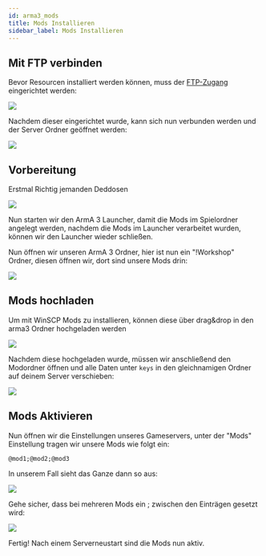 ```yaml
---
id: arma3_mods
title: Mods Installieren
sidebar_label: Mods Installieren
---
```


## Mit FTP verbinden

Bevor Resourcen installiert werden können, muss der [FTP-Zugang](gameserver_ftpaccess.md) eingerichtet werden:

![](https://screensaver01.zap-hosting.com/index.php/s/H5nAfBHye2Ptp67/preview)

Nachdem dieser eingerichtet wurde, kann sich nun verbunden werden und der Server Ordner geöffnet werden:

![](https://screensaver01.zap-hosting.com/index.php/s/zMEbrBbf9Fz4Rj7/preview)


## Vorbereitung

Erstmal Richtig jemanden Deddosen

![](https://screensaver01.zap-hosting.com/index.php/s/fipYamHgWYPR2RD/preview)

Nun starten wir den ArmA 3 Launcher, damit die Mods im Spielordner angelegt werden, nachdem die Mods im Launcher verarbeitet wurden, können wir den Launcher wieder schließen.

Nun öffnen wir unseren ArmA 3 Ordner, hier ist nun ein "!Workshop" Ordner, diesen öffnen wir, dort sind unsere Mods drin:

![](https://screensaver01.zap-hosting.com/index.php/s/gkaemdrs2L5cASJ/preview)

## Mods hochladen


Um mit WinSCP Mods zu installieren, können diese über drag&drop in den arma3 Ordner hochgeladen werden

![](https://screensaver01.zap-hosting.com/index.php/s/XoXwwPawZo5xz9Q/preview)

Nachdem diese hochgeladen wurde, müssen wir anschließend den Modordner öffnen und alle Daten unter `keys` in den gleichnamigen Ordner auf deinem Server verschieben:

![](https://screensaver01.zap-hosting.com/index.php/s/ExrDkmwATT5o2pb/preview)

## Mods Aktivieren

Nun öffnen wir die Einstellungen unseres Gameservers, unter der "Mods" Einstellung tragen wir unsere Mods wie folgt ein:

```
@mod1;@mod2;@mod3
```

In unserem Fall sieht das Ganze dann so aus:

![](https://screensaver01.zap-hosting.com/index.php/s/feJXSeZry98qCjz/preview)

Gehe sicher, dass bei mehreren Mods ein ; zwischen den Einträgen gesetzt wird:

![](https://screensaver01.zap-hosting.com/index.php/s/WDzg2DAKmHE98bJ/preview)


Fertig! Nach einem Serverneustart sind die Mods nun aktiv.
